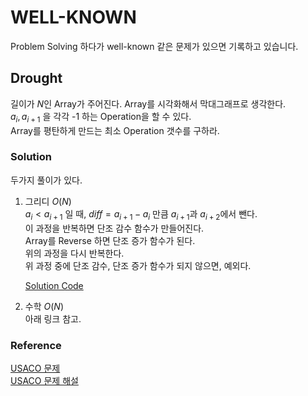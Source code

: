 # WELL-KNOWN

Problem Solving 하다가 well-known 같은 문제가 있으면 기록하고 있습니다.

## Drought

길이가 $N$인 Array가 주어진다. Array를 시각화해서 막대그래프로 생각한다.  
$a_i, a_{i+1}$ 을 각각 -1 하는 Operation을 할 수 있다.  
Array를 평탄하게 만드는 최소 Operation 갯수를 구하라.

### Solution

두가지 풀이가 있다.

1. 그리디 $O(N)$  
   $a_i < a_{i+1}$ 일 때, $diff = a_{i+1}-a_i$ 만큼 $a_{i+1}$과 $a_{i+2}$에서 뺀다.  
   이 과정을 반복하면 단조 감수 함수가 만들어진다.  
   Array를 Reverse 하면 단조 증가 함수가 된다.  
   위의 과정을 다시 반복한다.  
   위 과정 중에 단조 감수, 단조 증가 함수가 되지 않으면, 예외다.

   [Solution Code](/solution/drought.cpp)

2. 수학 $O(N)$  
   아래 링크 참고.

### Reference

[USACO 문제](https://www.acmicpc.net/problem/24496)  
[USACO 문제 해설](http://www.usaco.org/current/data/sol_prob3_bronze_jan22.html)

